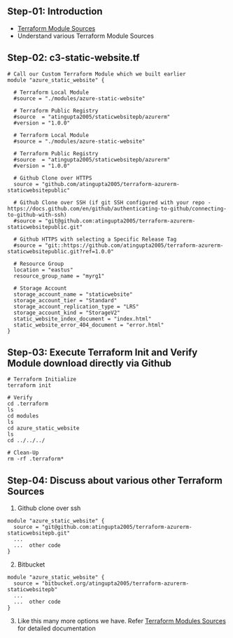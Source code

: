 ## Step-01: Introduction
- [Terraform Module Sources](https://www.terraform.io/docs/language/modules/sources.html)
- Understand various Terraform Module Sources

## Step-02: c3-static-website.tf
```t
# Call our Custom Terraform Module which we built earlier
module "azure_static_website" {

  # Terraform Local Module
  #source = "./modules/azure-static-website"  

  # Terraform Public Registry
  #source  = "atingupta2005/staticwebsitepb/azurerm"
  #version = "1.0.0"

  # Terraform Local Module
  #source = "./modules/azure-static-website"  

  # Terraform Public Registry
  #source  = "atingupta2005/staticwebsitepb/azurerm"
  #version = "1.0.0"

  # Github Clone over HTTPS
  source = "github.com/atingupta2005/terraform-azurerm-staticwebsitepublic"

  # Github Clone over SSH (if git SSH configured with your repo - https://docs.github.com/en/github/authenticating-to-github/connecting-to-github-with-ssh)
  #source = "git@github.com:atingupta2005/terraform-azurerm-staticwebsitepublic.git"

  # Github HTTPS with selecting a Specific Release Tag
  #source = "git::https://github.com/atingupta2005/terraform-azurerm-staticwebsitepublic.git?ref=1.0.0"

  # Resource Group
  location = "eastus"
  resource_group_name = "myrg1"

  # Storage Account
  storage_account_name = "staticwebsite"
  storage_account_tier = "Standard"
  storage_account_replication_type = "LRS"
  storage_account_kind = "StorageV2"
  static_website_index_document = "index.html"
  static_website_error_404_document = "error.html"
}
```

## Step-03: Execute Terraform Init and Verify Module download directly via Github
```t
# Terraform Initialize
terraform init

# Verify
cd .terraform
ls
cd modules
ls
cd azure_static_website
ls
cd ../../../

# Clean-Up
rm -rf .terraform*
```

## Step-04: Discuss about various other Terraform Sources
1. Github clone over ssh
```t
module "azure_static_website" {
  source = "git@github.com:atingupta2005/terraform-azurerm-staticwebsitepb.git"
  ...
  ...  other code
}
```
2. Bitbucket
```t
module "azure_static_website" {
  source = "bitbucket.org/atingupta2005/terraform-azurerm-staticwebsitepb"
  ...
  ...  other code
}
```
3. Like this many more options we have. Refer [Terraform Modules Sources](https://www.terraform.io/docs/language/modules/sources.html) for detailed documentation
